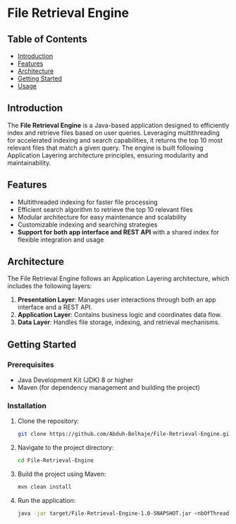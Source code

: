 # File Retrieval Engine

## Table of Contents
- [Introduction](#introduction)
- [Features](#features)
- [Architecture](#architecture)
- [Getting Started](#getting-started)
- [Usage](#usage)

## Introduction
The **File Retrieval Engine** is a Java-based application designed to efficiently index and retrieve files based on user queries. Leveraging multithreading for accelerated indexing and search capabilities, it returns the top 10 most relevant files that match a given query. The engine is built following Application Layering architecture principles, ensuring modularity and maintainability.

## Features
- Multithreaded indexing for faster file processing
- Efficient search algorithm to retrieve the top 10 relevant files
- Modular architecture for easy maintenance and scalability
- Customizable indexing and searching strategies
- **Support for both app interface and REST API** with a shared index for flexible integration and usage

## Architecture
The File Retrieval Engine follows an Application Layering architecture, which includes the following layers:
1. **Presentation Layer**: Manages user interactions through both an app interface and a REST API.
2. **Application Layer**: Contains business logic and coordinates data flow.
3. **Data Layer**: Handles file storage, indexing, and retrieval mechanisms.

## Getting Started

### Prerequisites
- Java Development Kit (JDK) 8 or higher
- Maven (for dependency management and building the project)

### Installation
1. Clone the repository:
   ```bash
   git clone https://github.com/Abduh-Belhaje/File-Retrieval-Engine.git

2. Navigate to the project directory:
   ```bash
   cd File-Retrieval-Engine

3. Build the project using Maven:
   ```bash
   mvn clean install
   
4. Run the application:
   ```bash
   java -jar target/File-Retrieval-Engine-1.0-SNAPSHOT.jar <nbOfThreads> src/main/java/resources/config.json
